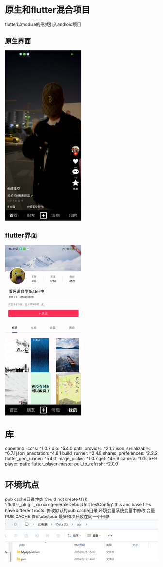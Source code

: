 # 原生和flutter混合项目 
flutter以module的形式引入android项目
## 原生界面
<img src="https://github.com/xuxiaolong1108/flutter_study/blob/main/pic1.jpg" width="50%">

## flutter界面
<img src="https://github.com/xuxiaolong1108/flutter_study/blob/main/pic2.jpg" width="50%">

# 库
cupertino_icons: ^1.0.2
dio: ^5.4.0
path_provider:  ^2.1.2
json_serializable: ^6.7.1
json_annotation: ^4.8.1
build_runner: ^2.4.8
shared_preferences: ^2.2.2
flutter_gen_runner: ^5.4.0
image_picker: ^1.0.7
get: ^4.6.6
camera: ^0.10.5+9
player:
 path: flutter_player-master
pull_to_refresh: ^2.0.0


# 环境坑点
pub cache目录冲突
Could not create task ‘:flutter_plugin_xxxxxx:generateDebugUnitTestConfig’. this and base files have different roots:
修改默认的pub cache目录 环境变量系统变量中修改 变量PUB_CACHE 值E:\abc\pub 最好和项目放在同一个目录
<img src="https://github.com/xuxiaolong1108/flutter_study/blob/main/pic3.png" width="100%">
